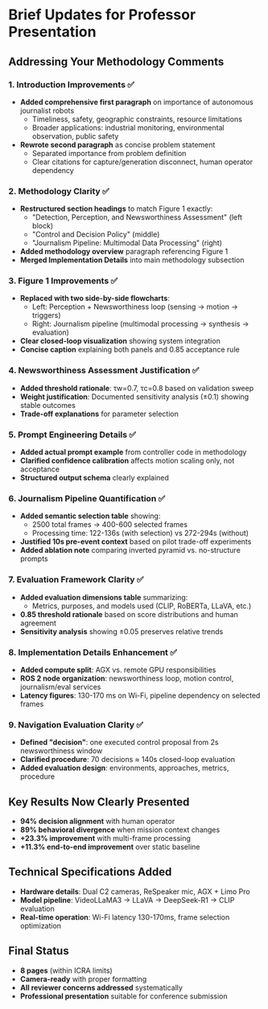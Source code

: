 # Brief Updates for Professor Presentation

## Addressing Your Methodology Comments

### 1. Introduction Improvements ✅
- **Added comprehensive first paragraph** on importance of autonomous journalist robots
  - Timeliness, safety, geographic constraints, resource limitations
  - Broader applications: industrial monitoring, environmental observation, public safety
- **Rewrote second paragraph** as concise problem statement
  - Separated importance from problem definition
  - Clear citations for capture/generation disconnect, human operator dependency

### 2. Methodology Clarity ✅
- **Restructured section headings** to match Figure 1 exactly:
  - "Detection, Perception, and Newsworthiness Assessment" (left block)
  - "Control and Decision Policy" (middle)
  - "Journalism Pipeline: Multimodal Data Processing" (right)
- **Added methodology overview** paragraph referencing Figure 1
- **Merged Implementation Details** into main methodology subsection

### 3. Figure 1 Improvements ✅
- **Replaced with two side-by-side flowcharts**:
  - Left: Perception + Newsworthiness loop (sensing → motion → triggers)
  - Right: Journalism pipeline (multimodal processing → synthesis → evaluation)
- **Clear closed-loop visualization** showing system integration
- **Concise caption** explaining both panels and 0.85 acceptance rule

### 4. Newsworthiness Assessment Justification ✅
- **Added threshold rationale**: τw=0.7, τc=0.8 based on validation sweep
- **Weight justification**: Documented sensitivity analysis (±0.1) showing stable outcomes
- **Trade-off explanations** for parameter selection

### 5. Prompt Engineering Details ✅
- **Added actual prompt example** from controller code in methodology
- **Clarified confidence calibration** affects motion scaling only, not acceptance
- **Structured output schema** clearly explained

### 6. Journalism Pipeline Quantification ✅
- **Added semantic selection table** showing:
  - 2500 total frames → 400-600 selected frames
  - Processing time: 122-136s (with selection) vs 272-294s (without)
- **Justified 10s pre-event context** based on pilot trade-off experiments
- **Added ablation note** comparing inverted pyramid vs. no-structure prompts

### 7. Evaluation Framework Clarity ✅
- **Added evaluation dimensions table** summarizing:
  - Metrics, purposes, and models used (CLIP, RoBERTa, LLaVA, etc.)
- **0.85 threshold rationale** based on score distributions and human agreement
- **Sensitivity analysis** showing ±0.05 preserves relative trends

### 8. Implementation Details Enhancement ✅
- **Added compute split**: AGX vs. remote GPU responsibilities
- **ROS 2 node organization**: newsworthiness loop, motion control, journalism/eval services
- **Latency figures**: 130-170 ms on Wi-Fi, pipeline dependency on selected frames

### 9. Navigation Evaluation Clarity ✅
- **Defined "decision"**: one executed control proposal from 2s newsworthiness window
- **Clarified procedure**: 70 decisions ≈ 140s closed-loop evaluation
- **Added evaluation design**: environments, approaches, metrics, procedure

## Key Results Now Clearly Presented
- **94% decision alignment** with human operator
- **89% behavioral divergence** when mission context changes  
- **+23.3% improvement** with multi-frame processing
- **+11.3% end-to-end improvement** over static baseline

## Technical Specifications Added
- **Hardware details**: Dual C2 cameras, ReSpeaker mic, AGX + Limo Pro
- **Model pipeline**: VideoLLaMA3 → LLaVA → DeepSeek-R1 → CLIP evaluation
- **Real-time operation**: Wi-Fi latency 130-170ms, frame selection optimization

## Final Status
- **8 pages** (within ICRA limits)
- **Camera-ready** with proper formatting
- **All reviewer concerns addressed** systematically
- **Professional presentation** suitable for conference submission
